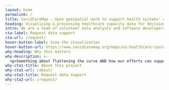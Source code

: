 ```yaml
---
layout: home
permalink: /
title: CovidCareMap – Open geospatial work to support health systems' capacity to effectively care for rapidly growing COVID19 patient needs
heading: Visualizing & processing healthcare capacity data for decision makers
intro: We are a team of volunteer data analysts and software developers who are [lorem ipsum lorem ipsum]. If you [meet these conditions], we can help you [with a specific kind of task].
cta-label: Request data support
cta-url: /request/
hover-button-label: View the visualization
hover-button-url: https://www.covidcaremap.org/maps/us-healthcare-system-capacity/
why-heading: Why this matters
why-description: >-
  <p>Something about flattening the curve AND how our efforts can support the work being done towards this effort. Our health system capacity is at risk of being overwhelmed.</p><p>ICUs typically operate at around 70% occupancy, which means critically ill COVID patients (or non-COVID patients who need it) may not get ICU level of care due to lack of available beds or staffing or equipment.</p>
why-cta1-title: About this project
why-cta1-url: /about/
why-cta2-title: Request data support
why-cta2-url: /request/
---
```

